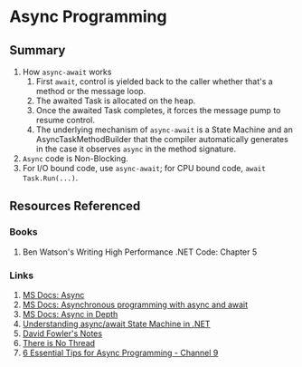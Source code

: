 # Async Programming
## Summary
1. How ``async-await`` works
   1. First ``await``, control is yielded back to the caller whether that's a method or the message loop.
   2. The awaited Task is allocated on the heap.
   3. Once the awaited Task completes, it forces the message pump to resume control. 
   4. The underlying mechanism of ``async-await`` is a State Machine and an AsyncTaskMethodBuilder that the compiler automatically generates in the case it observes ``async`` in the method signature.
2. ``Async`` code is Non-Blocking.
3. For I/O bound code, use ``async-await``; for CPU bound code, ``await Task.Run(...)``.

## Resources Referenced 

### Books
1. Ben Watson's Writing High Performance .NET Code: Chapter 5

### Links
1. [MS Docs: Async](https://docs.microsoft.com/en-us/dotnet/csharp/async)
2. [MS Docs: Asynchronous programming with async and await](https://docs.microsoft.com/en-us/dotnet/csharp/programming-guide/concepts/async/)
3. [MS Docs: Async in Depth](https://docs.microsoft.com/en-us/dotnet/standard/async-in-depth)
4. [Understanding async/await State Machine in .NET](https://mykkon.work/async-state-machine)
5. [David Fowler's Notes](https://github.com/davidfowl/AspNetCoreDiagnosticScenarios/blob/0ba7625050f975f8a7df1df57c80ad08da250541/AsyncGuidance.md) 
6. [There is No Thread](https://blog.stephencleary.com/2013/11/there-is-no-thread.html)
7. [6 Essential Tips for Async Programming - Channel 9](https://channel9.msdn.com/Series/Three-Essential-Tips-for-Async)